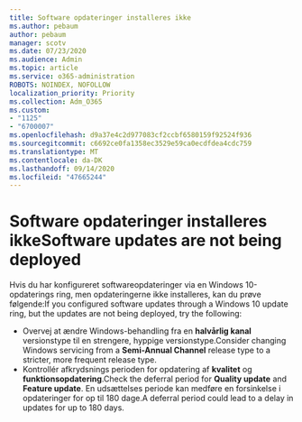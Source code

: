 ```yaml
---
title: Software opdateringer installeres ikke
ms.author: pebaum
author: pebaum
manager: scotv
ms.date: 07/23/2020
ms.audience: Admin
ms.topic: article
ms.service: o365-administration
ROBOTS: NOINDEX, NOFOLLOW
localization_priority: Priority
ms.collection: Adm_O365
ms.custom:
- "1125"
- "6700007"
ms.openlocfilehash: d9a37e4c2d977083cf2ccbf6580159f92524f936
ms.sourcegitcommit: c6692ce0fa1358ec3529e59ca0ecdfdea4cdc759
ms.translationtype: MT
ms.contentlocale: da-DK
ms.lasthandoff: 09/14/2020
ms.locfileid: "47665244"
---
```

# <a name="software-updates-are-not-being-deployed"></a><span data-ttu-id="11b23-102">Software opdateringer installeres ikke</span><span class="sxs-lookup"><span data-stu-id="11b23-102">Software updates are not being deployed</span></span>

<span data-ttu-id="11b23-103">Hvis du har konfigureret softwareopdateringer via en Windows 10-opdaterings ring, men opdateringerne ikke installeres, kan du prøve følgende:</span><span class="sxs-lookup"><span data-stu-id="11b23-103">If you configured software updates through a Windows 10 update ring, but the updates are not being deployed, try the following:</span></span>  

- <span data-ttu-id="11b23-104">Overvej at ændre Windows-behandling fra en  **halvårlig kanal**  versionstype til en strengere, hyppige versionstype.</span><span class="sxs-lookup"><span data-stu-id="11b23-104">Consider changing Windows servicing from a  **Semi-Annual Channel**  release type to a stricter, more frequent release type.</span></span>
- <span data-ttu-id="11b23-105">Kontrollér afkrydsnings perioden for opdatering af  **kvalitet**  og  **funktionsopdatering**.</span><span class="sxs-lookup"><span data-stu-id="11b23-105">Check the deferral period for  **Quality update**  and  **Feature update**.</span></span> <span data-ttu-id="11b23-106">En udsættelses periode kan medføre en forsinkelse i opdateringer for op til 180 dage.</span><span class="sxs-lookup"><span data-stu-id="11b23-106">A deferral period could lead to a delay in updates for up to 180 days.</span></span>